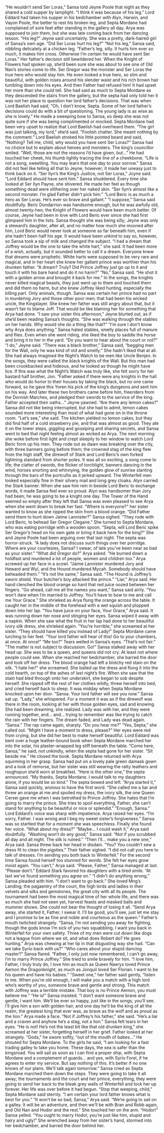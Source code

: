 “He wouldn’t send Ser Loras,” Sansa told Jeyne Poole that night as they shared a cold supper by lamplight. “I think it was because of his leg.”
Lord Eddard had taken his supper in his bedchamber with Alyn, Harwin, and Vayon Poole, the better to rest his broken leg, and Septa Mordane had complained of sore feet after standing in the gallery all day.
Arya was supposed to join them, but she was late coming back from her dancing lesson.
“His leg?” Jeyne said uncertainly. She was a pretty, dark-haired girl of Sansa’s own age. “Did Ser Loras hurt his leg?”
“Not his leg,” Sansa said, nibbling delicately at a chicken leg. “Father’s leg, silly. It hurts him ever so much, it makes him cross. Otherwise I’m certain he would have sent Ser Loras.”
Her father’s decision still bewildered her. When the Knight of Flowers had spoken up, she’d been sure she was about to see one of Old Nan’s stories come to life. Ser Gregor was the monster and Ser Loras the true hero who would slay him. He even looked a true hero, so slim and beautiful, with golden roses around his slender waist and his rich brown hair tumbling down into his eyes. And then Father had refused him! It had upset her more than she could tell. She had said as much to Septa Mordane as they descended the stairs from the gallery, but the septa had only told her it was not her place to question her lord father’s decisions.
That was when Lord Baelish had said, “Oh, I don’t know, Septa. Some of her lord father’s decisions could do with a bit of questioning. The young lady is as wise as she is lovely.” He made a sweeping bow to Sansa, so deep she was not quite sure if she was being complimented or mocked.
Septa Mordane had been very upset to realize that Lord Baelish had overheard them. “The girl was just talking, my lord,” she’d said. “Foolish chatter. She meant nothing by the comment.”
Lord Baelish stroked his little pointed beard and said, “Nothing? Tell me, child, why would you have sent Ser Loras?”
Sansa had no choice but to explain about heroes and monsters. The king’s councillor smiled. “Well, those are not the reasons I’d have given, but…” He had touched her cheek, his thumb lightly tracing the line of a cheekbone. “Life is not a song, sweetling. You may learn that one day to your sorrow.”
Sansa did not feel like telling all that to Jeyne, however; it made her uneasy just to think back on it.
“Ser Ilyn’s the King’s Justice, not Ser Loras,” Jcyne said. “Lord Eddard should have sent him.”
Sansa shuddered. Every time she looked at Ser Ilyn Payne, she shivered. He made her feel as though something dead were slithering over her naked skin. “Ser Ilyn’s almost like a second monster. I’m glad Father didn’t pick him.”
“Lord Beric is as much a hero as Ser Loras. He’s ever so brave and gallant.”
“I suppose,” Sansa said doubtfully. Beric Dondarrion was handsome enough, but he was awfully old, almost twenty-two; the Knight of Flowers would have been much better. Of course, Jeyne had been in love with Lord Beric ever since she had first glimpsed him in the lists. Sansa thought she was being silly; Jeyne was only a steward’s daughter, after all, and no matter how much she mooned after him, Lord Beric would never look at someone so far beneath him, even if she hadn’t been half his age.
It would have been unkind to say so, however, so Sansa took a sip of milk and changed the subject. “I had a dream that Joffrey would be the one to take the white hart,” she said. It had been more of a wish, actually, but it sounded better to call it a dream. Everyone knew that dreams were prophetic. White harts were supposed to be very rare and magical, and in her heart she knew her gallant prince was worthier than his drunken father.
“A dream? Truly? Did Prince Joffrey just go up to it and touch it with his bare hand and do it no harm?”
“No,” Sansa said. “He shot it with a golden arrow and brought it back for me.” In the songs, the knights never killed magical beasts, they just went up to them and touched them and did them no harm, but she knew Joffrey liked hunting, especially the killing part. Only animals, though.
Sansa was certain her prince had no part in murdering Jory and those other poor men; that had been his wicked uncle, the Kingslayer. She knew her father was still angry about that, but it wasn’t fair to blame Joff. That would be like blaming her for something that Arya had done.
“I saw your sister this afternoon,” Jeyne blurted out, as if she’d been reading Sansa’s thoughts. “She was walking through the stables on her hands. Why would she do a thing like that?”
“I’m sure I don’t know why Arya does anything.” Sansa hated stables, smelly places full of manure and flies. Even when she went riding, she liked the boy to saddle the horse and bring it to her in the yard. “Do you want to hear about the court or not?”
“I do,” Jeyne said.
“There was a black brother,” Sansa said, “begging men for the Wall, only he was kind of old and smelly.” She hadn’t liked that at all. She had always imagined the Night’s Watch to be men like Uncle Benjen. In the songs, they were called the black knights of the Wall. But this man had been crookbacked and hideous, and he looked as though he might have lice. If this was what the Night’s Watch was truly like, she felt sorry for her bastard half brother, Jon. “Father asked if there were any knights in the hall who would do honor to their houses by taking the black, but no one came forward, so he gave this Yoren his pick of the king’s dungeons and sent him on his way. And later these two brothers came before him, freeriders from the Dornish Marches, and pledged their swords to the service of the king.
Father accepted their oaths…”
Jeyne yawned. “Are there any lemon cakes?”
Sansa did not like being interrupted, but she had to admit, lemon cakes sounded more interesting than most of what had gone on in the throne room. “Let’s see,” she said.
The kitchen yielded no lemon cakes, but they did find half of a cold strawberry pie, and that was almost as good. They ate it on the tower steps, giggling and gossiping and sharing secrets, and Sansa went to bed that night feeling almost as wicked as Arya.
The next morning she woke before first light and crept sleepily to her window to watch Lord Beric form up his men. They rode out as dawn was breaking over the city, with three banners going before them; the crowned stag of the king flew from the high staff, the direwolf of Stark and Lord Beric’s own forked lightning standard from shorter poles. It was all so exciting, a song come to life; the clatter of swords, the flicker of torchlight, banners dancing in the wind, horses snorting and whinnying, the golden glow of sunrise slanting through the bars of the portcullis as it jerked upward. The Winterfell men looked especially fine in their silvery mail and long grey cloaks.
Alyn carried the Stark banner. When she saw him rein in beside Lord Beric to exchange words, it made Sansa feel ever so proud. Alyn was handsomer than Jory had been; he was going to be a knight one day.
The Tower of the Hand seemed so empty after they left that Sansa was even pleased to see Arya when she went down to break her fast. “Where is everyone?” her sister wanted to know as she ripped the skin from a blood orange. “Did Father send them to hunt down Jaime Lannister?”
Sansa sighed. “They rode with Lord Beric, to behead Ser Gregor Clegane.” She turned to Septa Mordane, who was eating porridge with a wooden spoon. “Septa, will Lord Beric spike Ser Gregor’s head on his own gate or bring it back here for the king?” She and Jeyne Poole had been arguing over that last night.
The septa was horror-struck. “A lady does not discuss such things over her porridge. Where are your courtesies, Sansa? I swear, of late you’ve been near as bad as your sister.”
“What did Gregor do?” Arya asked.
“He burned down a holdfast and murdered a lot of people, women and children too.”
Arya screwed up her face in a scowl. “Jaime Lannister murdered Jory and Heward and Wyl, and the Hound murdered Mycah. Somebody should have beheaded them.”
“It’s not the same,” Sansa said. “The Hound is Joffrey’s sworn shield.
Your butcher’s boy attacked the prince.”
“Liar,” Arya said. Her hand clenched the blood orange so hard that red juice oozed between her fingers.
“Go ahead, call me all the names you want,” Sansa said airily. “You won’t dare when I’m married to Joffrey. You’ll have to bow to me and call me Your Grace.” She shrieked as Arya flung the orange across the table. It caught her in the middle of the forehead with a wet squish and plopped down into her lap.
“You have juice on your face, Your Grace,” Arya said.
It was running down her nose and stinging her eyes. Sansa wiped it away with a napkin. When she saw what the fruit in her lap had done to her beautiful ivory silk dress, she shrieked again. “You’re horrible,” she screamed at her sister. “They should have killed you instead of Lady!”
Septa Mordane came lurching to her feet. “Your lord father will hear of this! Go to your chambers, at once. At once!”
“Me too?” Tears welled in Sansa’s eyes. “That’s not fair.”
“The matter is not subject to discussion. Go!”
Sansa stalked away with her head up. She was to be a queen, and queens did not cry. At least not where people could see. When she reached her bedchamber, she barred the door and took off her dress. The blood orange had left a blotchy red stain on the silk. “I hate her!” she screamed.
She balled up the dress and flung it into the cold hearth, on top of the ashes of last night’s fire. When she saw that the stain had bled through onto her underskirt, she began to sob despite herself. She ripped off the rest of her clothes wildly, threw herself into bed, and cried herself back to sleep.
It was midday when Septa Mordane knocked upon her door. “Sansa.
Your lord father will see you now.”
Sansa sat up. “Lady,” she whispered. For a moment it was as if the direwolf was there in the room, looking at her with those golden eyes, sad and knowing. She had been dreaming, she realized. Lady was with her, and they were running together, and… and… trying to remember was like trying to catch the rain with her fingers. The dream faded, and Lady was dead again.
“Sansa.” The rap came again, sharply. “Do you hear me?”
“Yes, Septa,” she called out. “Might I have a moment to dress, please?”
Her eyes were red from crying, but she did her best to make herself beautiful.
Lord Eddard was bent over a huge leather-bound book when Septa Mordane marched her into the solar, his plaster-wrapped leg stiff beneath the table. “Come here, Sansa,” he said, not unkindly, when the septa had gone for her sister. “Sit beside me.” He closed the book.
Septa Mordane returned with Arya squirming in her grasp. Sansa had put on a lovely pale green damask gown and a look of remorse, but her sister was still wearing the ratty leathers and roughspun she’d worn at breakfast. “Here is the other one,” the septa announced.
“My thanks, Septa Mordane. I would talk to my daughters alone, if you would be so kind.” The septa bowed and left.
“Arya started it,” Sansa said quickly, anxious to have the first word.
“She called me a liar and threw an orange at me and spoiled my dress, the ivory silk, the one Queen Cersei gave me when I was betrothed to Prince Joffrey. She hates that I’m going to marry the prince. She tries to spoil everything, Father, she can’t stand for anything to be beautiful or nice or splendid.”
“Enough, Sansa.” Lord Eddard’s voice was sharp with impatience.
Arya raised her eyes. “I’m sorry, Father. I was wrong and I beg my sweet sister’s forgiveness.”
Sansa was so startled that for a moment she was speechless. Finally she found her voice. “What about my dress?”
“Maybe… I could wash it,” Arya said doubtfully.
“Washing won’t do any good,” Sansa said. “Not if you scrubbed all day and all night. The silk is ruined.”
“Then I’ll… make you a new one,” Arya said.
Sansa threw back her head in disdain. “You? You couldn’t sew a dress fit to clean the pigsties.”
Their father sighed. “I did not call you here to talk of dresses. I’m sending you both back to Winterfell.”
For the second time Sansa found herself too stunned for words. She felt her eyes grow moist again.
“You can’t,” Arya said.
“Please, Father,” Sansa managed at last. “Please don’t.”
Eddard Stark favored his daughters with a tired smile. “At last we’ve found something you agree on.”
“I didn’t do anything wrong,” Sansa pleaded with him. “I don’t want to go back.” She loved Mng’s Landing; the pagaentry of the court, the high lords and ladies in their velvets and silks and gemstones, the great city with all its people. The tournament had been the most magical time of her whole life, and there was so much she had not seen yet, harvest feasts and masked balls and mummer shows. She could not bear the thought of losing it all.
“Send Arya away, she started it, Father, I swear it. I’ll be good, you’ll see, just let me stay and I promise to be as fine and noble and courteous as the queen.”
Father’s mouth twitched strangely. “Sansa, I’m not sending you away for fighting, though the gods know I’m sick of you two squabbling. I want you back in Winterfell for your own safety. Three of my men were cut down like dogs not a league from where we sit, and what does Robert do? He goes hunting.”
Arya was chewing at her lip in that disgusting way she had. “Can we take Syrio back with us?”
“Who cares about your stupid dancing master?” Sansa flared. “Father, I only just now remembered, I can’t go away, I’m to marry Prince Joffrey.”
She tried to smile bravely for him. “I love him, Father, I truly truly do, I love him as much as Queen Naerys loved Prince Aemon the Dragonknight, as much as Jonquil loved Ser Florian. I want to be his queen and have his babies.”
“Sweet one,” her father said gently, “listen to me. When you’re old enough, I will make you a match with a high lord who’s worthy of you, someone brave and gentle and strong. This match with Joffrey was a terrible mistake. That boy is no Prince Aemon, you must believe me.”
“He is!” Sansa insisted. “I don’t want someone brave and gentle, I want him. We’ll be ever so happy, just like in the songs, you’ll see. I’ll give him a son with golden hair, and one day he’ll be the king of all the realm, the greatest king that ever was, as brave as the wolf and as proud as the lion.”
Arya made a face. “Not if Joffrey’s his father,” she said. “He’s a liar and a craven and anyhow he’s a stag, not a lion.”
Sansa felt tears in her eyes. “He is not! He’s not the least bit like that old drunken king,” she screamed at her sister, forgetting herself in her grief.
Father looked at her strangely. “Gods,” he swore softly, “out of the mouth of babes…” He shouted for Septa Mordane. To the girls he said, “I am looking for a fast trading galley to take you home. These days, the sea is safer than the kingsroad. You will sail as soon as I can find a proper ship, with Septa Mordane and a complement of guards… and yes, with Syrio Forel, if he agrees to enter my service. But say nothing of this. It’s better if no one knows of our plans. We’ll talk again tomorrow.”
Sansa cried as Septa Mordane marched them down the steps. They were going to take it all away; the tournaments and the court and her prince, everything, they were going to send her back to the bleak grey walls of Winterfell and lock her up forever. Her life was over before it had begun.
“Stop that weeping, child,” Septa Mordane said sternly. “I am certain your lord father knows what is best for you.”
“It won’t be so bad, Sansa,” Arya said. “We’re going to sail on a galley.
It will be an adventure, and then we’ll be with Bran and Robb again, and Old Nan and Hodor and the rest.” She touched her on the arm.
“Hodor!” Sansa yelled. “You ought to marry Hodor, you’re just like him, stupid and hairy and ugly!” She wrenched away from her sister’s hand, stormed into her bedchamber, and barred the door behind her.
